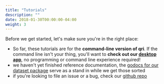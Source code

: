 ```yaml
---
title: "Tutorials"
description: ""
date: 2018-01-30T00:00:00-04:00
weight: 3
---
```


Before we get started, let's make sure you're in the right place:

* So far, these tutorials are for the **command-line version of qri**. If the command line isn't your thing, you'll want to **check out our [desktop app](/download)**, no programming or command line experience required!
* we haven't yet finished reference documentation, the [godocs for our dataset package](https://godoc.org/github.com/qri-io/dataset) serve as a stand in while we get those sorted
* if you're looking to file an issue or a bug, check our [github repo](https://github.com/qri-io/qri)